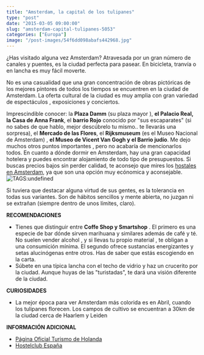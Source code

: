 ```yaml
---
title: "Amsterdam, la capital de los tulipanes"
type: "post"
date: "2015-03-05 09:00:00"
slug: "amsterdam-capital-tulipanes-5053"
categories: ["Europa"]
image: "/post-images/54f6dd098abafs442968.jpg"
---
```


 [](/wp-content/uploads/2015/03/54f6dbb9bd458s595243.jpg)

 ¿Has visitado alguna vez Amsterdam? Atravesada por un gran número de canales y puentes, es la ciudad perfecta para pasear. En bicicleta, tranvía o en lancha es muy fácil moverte.

 No es una casualidad que una gran concentración de obras pictóricas de los mejores pintores de todos los tiempos se encuentren en la ciudad de Amsterdam. La oferta cultural de la ciudad es muy amplia con gran variedad de espectáculos , exposiciones y conciertos.

 Imprescindible conocer: la **Plaza Damm** (su plaza mayor ), **el Palacio Real, la Casa de Anna Frank**, el **barrio Rojo** conocido por "sus escaparates" (si no sabes de que hablo, mejor descúbrelo tu mismo.. te llevarás una sorpresa), el **Mercado de las Flores**, el **Rijksmuseum** (es el Museo Nacional de Amsterdam) , **el Museo de Vicent Van Gogh y el Barrio judío**. Me dejo muchos otros puntos importantes , pero no acabaría de mencionarlos todos. En cuanto a dónde dormir en Amsterdam, hay una gran capacidad hotelera y puedes encontrar alojamiento de todo tipo de presupuestos. Si buscas precios bajos sin perder calidad, te aconsejo que mires los [hostales en Amsterdam](http://www.hostelsclub.com/city-es-224-Amsterdam.html), ya que son una opción muy ecónomica y aconsejable. ![ TAGS:undefined](/post-images/54f6dd098abafs442968.jpg)

 Si tuviera que destacar alguna virtud de sus gentes, es la tolerancia en todas sus variantes. Son de hábitos sencillos y mente abierta, no juzgan ni se extrañan (siempre dentro de unos límites, claro).

 **RECOMENDACIONES**

- Tienes que distinguir entre **Coffe Shop y Smartshop** . El primero es una especie de bar dónde sirven marihuana y similares además de café y té. No suelen vender alcohol , y si llevas tu propio material , te obligan a una consumición mínima. El segundo ofrece sustancias energizantes y setas alucinógenas entre otros. Has de saber que estás escogiendo en la carta.
- Súbete en una típica lancha con el techo de vidrio y haz un crucerito por la ciudad. Aunque huyas de las "turistadas", te dará una visión diferente de la ciudad.

 **CURIOSIDADES** 

- La mejor época para ver Amsterdam más colorida es en Abril, cuando los tulipanes florecen. Los campos de cultivo se encuentran a 30km de la ciudad cerca de Haarlem y Leiden

 **INFORMACIÓN ADICIONAL**

- [ Página Oficial Turismo de Holanda](http://www.holland.com/es/turista/ciudades/visitar-amsterdam.htm)
- [Hostelclub España](http://www.hostelsclub.com/index-es.html)